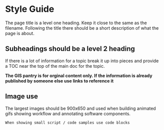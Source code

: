 # Style Guide
The page title is a level one heading. Keep it close to the same as the filename. Following the title there should be a short description of what the page is about.

## Subheadings should be a level 2 heading

If there is a lot of information for a topic break it up into pieces and provide a TOC near the top of the main doc for the topic.

**The GIS pantry is for orginal content only. If the information is already published by someone else use links to reference it**

## Image use
The largest images should be 900x650 and used when building animated gifs showing workflow and annotating software components.

```
When showing small script / code samples use code blocks
```


